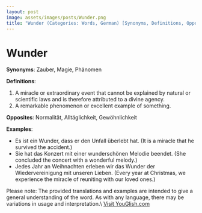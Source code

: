 ```yaml
---
layout: post
image: assets/images/posts/Wunder.png
title: "Wunder (Categories: Words, German) [Synonyms, Definitions, Opposites, Examples]"
---
```


# Wunder

**Synonyms**: Zauber, Magie, Phänomen

**Definitions**: 

1. A miracle or extraordinary event that cannot be explained by natural or scientific laws and is therefore attributed to a divine agency.
2. A remarkable phenomenon or excellent example of something.

**Opposites**: Normalität, Alltäglichkeit, Gewöhnlichkeit

**Examples**: 

- Es ist ein Wunder, dass er den Unfall überlebt hat. (It is a miracle that he survived the accident.)
- Sie hat das Konzert mit einer wunderschönen Melodie beendet. (She concluded the concert with a wonderful melody.)
- Jedes Jahr an Weihnachten erleben wir das Wunder der Wiedervereinigung mit unseren Lieben. (Every year at Christmas, we experience the miracle of reuniting with our loved ones.)

Please note: The provided translations and examples are intended to give a general understanding of the word. As with any language, there may be variations in usage and interpretation.\ <a id="yg-widget-0" class="youglish-widget" data-query="Wunder" data-lang="german" data-components="8412" data-auto-start="0" data-bkg-color="theme_light" data-title="How%20to%20pronounce%20Wunder%20in%20German"  rel="nofollow" href="https://youglish.com">Visit YouGlish.com</a><script async src="https://youglish.com/public/emb/widget.js" charset="utf-8"></script>
